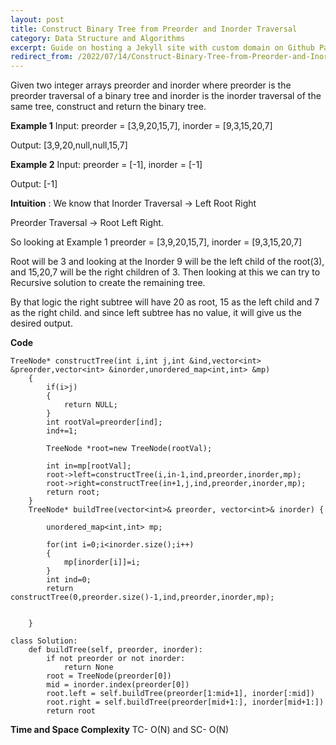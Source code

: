 ```yaml
---
layout: post
title: Construct Binary Tree from Preorder and Inorder Traversal
category: Data Structure and Algorithms
excerpt: Guide on hosting a Jekyll site with custom domain on Github Pages.
redirect_from: /2022/07/14/Construct-Binary-Tree-from-Preorder-and-Inorder-Traversal/
---
```


Given two integer arrays preorder and inorder where preorder is the preorder traversal of a binary tree and inorder is the inorder traversal of the same tree, construct and return the binary tree.

**Example 1** Input: preorder = [3,9,20,15,7], inorder = [9,3,15,20,7]

Output: [3,9,20,null,null,15,7]

**Example 2** Input: preorder = [-1], inorder = [-1]

Output: [-1]

**Intuition** : We know that Inorder Traversal -> Left Root Right

Preorder Traversal -> Root Left Right.

So looking at Example 1 preorder = [3,9,20,15,7], inorder = [9,3,15,20,7]

Root will be 3 and looking at the Inorder 9 will be the left child of the root(3), and 15,20,7 will be the right children of 3.
Then looking at this we can try to Recursive solution to create the remaining tree.

By that logic the right subtree will have 20 as root, 15 as the left child and 7 as the right child. and since left subtree has no value, it will give us the desired output.


**Code**
```C++:
TreeNode* constructTree(int i,int j,int &ind,vector<int> &preorder,vector<int> &inorder,unordered_map<int,int> &mp)
    {
        if(i>j)
        {
            return NULL;
        }
        int rootVal=preorder[ind];
        ind+=1;

        TreeNode *root=new TreeNode(rootVal);
        
        int in=mp[rootVal];
        root->left=constructTree(i,in-1,ind,preorder,inorder,mp);
        root->right=constructTree(in+1,j,ind,preorder,inorder,mp);
        return root;
    }
    TreeNode* buildTree(vector<int>& preorder, vector<int>& inorder) {
     
        unordered_map<int,int> mp;
        
        for(int i=0;i<inorder.size();i++)
        {
            mp[inorder[i]]=i;
        }
        int ind=0;
        return constructTree(0,preorder.size()-1,ind,preorder,inorder,mp);
        
        
    }
```

```python:
class Solution:
    def buildTree(self, preorder, inorder):
        if not preorder or not inorder:
            return None
        root = TreeNode(preorder[0])
        mid = inorder.index(preorder[0])
        root.left = self.buildTree(preorder[1:mid+1], inorder[:mid])
        root.right = self.buildTree(preorder[mid+1:], inorder[mid+1:])
        return root

```

**Time and Space Complexity** TC- O(N) and SC- O(N)